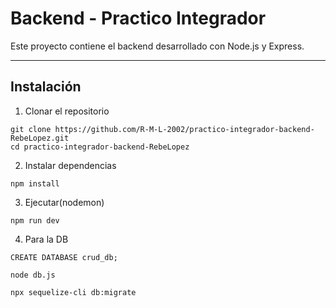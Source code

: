 # Backend - Practico Integrador

Este proyecto contiene el backend desarrollado con Node.js y Express.

---

## Instalación

1. Clonar el repositorio

```
git clone https://github.com/R-M-L-2002/practico-integrador-backend-RebeLopez.git
cd practico-integrador-backend-RebeLopez
```

2. Instalar dependencias

```
npm install
```

3. Ejecutar(nodemon)

```
npm run dev
```
4. Para la DB
```
CREATE DATABASE crud_db;
```
```
node db.js
```
```
npx sequelize-cli db:migrate
```
